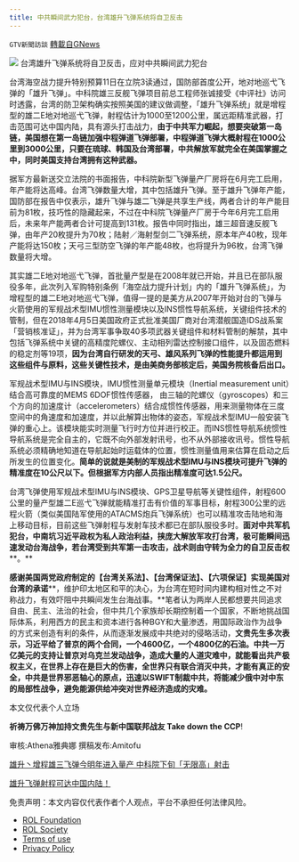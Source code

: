```yaml
---
title: 中共瞬间武力犯台，台湾雄升飞弹系统将自卫反击
---
```

`GTV新聞訪談` [轉載自GNews](https://gnews.org/zh-hans/2160583/)

![](https://assets.gnews.org/wp-content/uploads/2022/03/Hsiung-Feng-IIE.jpg)
台湾雄升飞弹系统将自卫反击，应对中共瞬间武力犯台

台湾海空战力提升特别预算11日在立院3读通过，国防部首度公开，地对地巡弋飞弹的「雄升飞弹」。中科院雄三反舰飞弹项目前总工程师张诚接受《中评社》访问时透露，台湾的防卫架构确实按照美国的建议做调整，「雄升飞弹系统」就是增程型的雄二E地对地巡弋飞弹，射程估计为1000至1200公里，属远距精准武器，打击范围可达中国内陆，具有源头打击战力，**由于中共军力崛起，想要突破第一岛链，美国想在第一岛链加强中程弹道飞弹部署，中程弹道飞弹大概射程在****1000****公里到****3000****公里，只要在琉球、韩国及台湾部署，中共解放军就完全在美国掌握之中，同时美国支持台湾拥有这种武器。**

据军方最新送交立法院的书面报告，中科院新型飞弹量产厂房将在6月完工启用，年产能将达高峰。台湾飞弹数量大增，其中包括雄升飞弹。至于雄升飞弹年产能，国防部在报告中仅表示，雄升飞弹与雄二飞弹是共享生产线，两者合计的年产能目前为81枚，技巧性的隐藏起来，不过在中科院飞弹量产厂房于今年6月完工启用后，未来年产能两者合计可提高到131枚。报告中同时指出，雄三超音速反舰飞弹，由年产20枚提升为70枚；陆射／海射型剑二飞弹系统，原本年产40枚，现年产能将达150枚；天弓三型防空飞弹的年产能48枚，也将提升为96枚，台湾飞弹数量将大增。

其实雄二E地对地巡弋飞弹，首批量产型是在2008年就已开始，并且已在部队服役多年，此次列入军购特别条例「海空战力提升计划」内的「雄升飞弹系统」，为增程型的雄二E地对地巡弋飞弹，值得一提的是美方从2007年开始对台的飞弹与火箭使用的军规战术型IMU惯性测量模块以及INS惯性导航系统，关键组件技术的管制，但在2018年4月5日美国政府正式批准美国厂商对台湾潜舰国造IDS战系案「营销核准证」，并为台湾军事争取40多项武器关键组件和材料管制的解禁，其中包括飞弹系统中关键的高精度陀螺仪、主动相列雷达控制接口组件，以及固态燃料的稳定剂等19项，**因为台湾自行研发的天弓、雄风系列飞弹的性能提升都运用到这些组件与原料，这些关键性技术，是由美商务部核定后，美国务院核备后出口。**

军规战术型IMU与INS模块，IMU惯性测量单元模块（Inertial measurement unit）结合高可靠度的MEMS 6DOF惯性传感器， 由三轴的陀螺仪（gyroscopes）和三个方向的加速度计（accelerometers）结合成惯性传感器，用来测量物体在三度空间中的角速度和加速度，并以此解算出物体的姿态，军规战术型IMU一般安装飞弹的重心上。该模块能实时测量飞行时方位并进行校正。而INS惯性导航系统惯性导航系统是完全自主的，它既不向外部发射讯号，也不从外部接收讯号。惯性导航系统必须精确地知道在导航起始时运载体的位置，惯性测量值用来估算在启动之后所发生的位置变化。**简单的说就是美制的军规战术型****IMU****与****INS****模块可提升飞弹的精准度在****10****公尺以下。但根据军方内部人员指出精准度可达****1.5****公尺。**

台湾飞弹使用军规战术型IMU与INS模块、GPS卫星导航等关键性组件，射程600公里的量产型雄二E巡弋飞弹就能精准打击有价值的军事目标，射程300公里的远程火箭（类似美国陆军使用的ATACMS炮兵飞弹系统）也可以精准攻击陆地和海上移动目标，目前这些飞弹射程与发射车技术都已在部队服役多时。**面对中共军机犯台，中南坑习近平政权为私人政治利益，挟庞大解放军攻打台湾，极可能瞬间迅速发动台海战争，若台湾受到共军第一击攻击，战术则由守转为全力的自卫反击权****。**

**感谢美国两党政府制定的【台湾关系法】****、****【台湾保证法】****、****【六项保证】实现美国对台湾的承诺****，维护印太地区和平的决心，为台湾在短时间内建构相对性之不对称战力，有效吓阻中共瞬间发生台海战事。**笔者认为两岸人民都想要共同追求自由、民主、法治的社会，但中共几个家族却长期控制着一个国家，不断地挑战国际体系，利用西方的民主和资本进行各种BGY和大量渗透，用国际政治作为战争的方式来创造有利的条件，从而逐渐发展成中共绝对的侵略活动，**文贵先生多次表示，习近平给了普京的两个合同，一个****4600****亿，一个****4800****亿的石油。中共一万亿美元的支持让普京对乌克兰发动战争，造成大量的人道灾难中，就能看出共产极权主义，在世界上存在是巨大的伤害，全世界只有联合消灭中共，才能有真正的安全，中共是世界邪恶轴心的原点，迅速以****SWIFT****制裁中共，将能减少俄中对中东的局部性战争，避免能源供给冲突对世界经济造成的灾难。**

本文仅代表个人立场

**祈祷万佛万神加持文贵先生与新中国联邦战友 Take down the CCP**!

审核:Athena雅典娜 撰稿发布:Amitofu

[雄升丶增程雄三飞弹今明年进入量产 中科院下旬「无限高」射击](https://news.ltn.com.tw/news/politics/breakingnews/3854946)

[雄升飞弹射程可达中国内陆！](https://tw.stock.yahoo.com/news/%E9%9B%84%E6%98%87%E9%A3%9B%E5%BD%88%E5%B0%84%E7%A8%8B%E5%8F%AF%E9%81%94%E4%B8%AD%E5%9C%8B%E5%85%A7%E9%99%B8-%E5%B0%88%E5%AE%B6%E7%88%86-%E7%BE%8E%E5%9C%8B%E5%B8%8C%E6%9C%9B%E5%8F%B0%E7%81%A3%E6%9C%89%E9%80%99%E7%A8%AE%E6%AD%A6%E5%99%A8-013001580.html)

 

免责声明：本文内容仅代表作者个人观点，平台不承担任何法律风险。

- [ROL Foundation](https://rolfoundation.org/)
- [ROL Society](https://rolsociety.org/)
- [Terms of use](https://gnews.org/terms-of-use-3/)
- [Privacy Policy](https://gnews.org/privacy-policy/)
